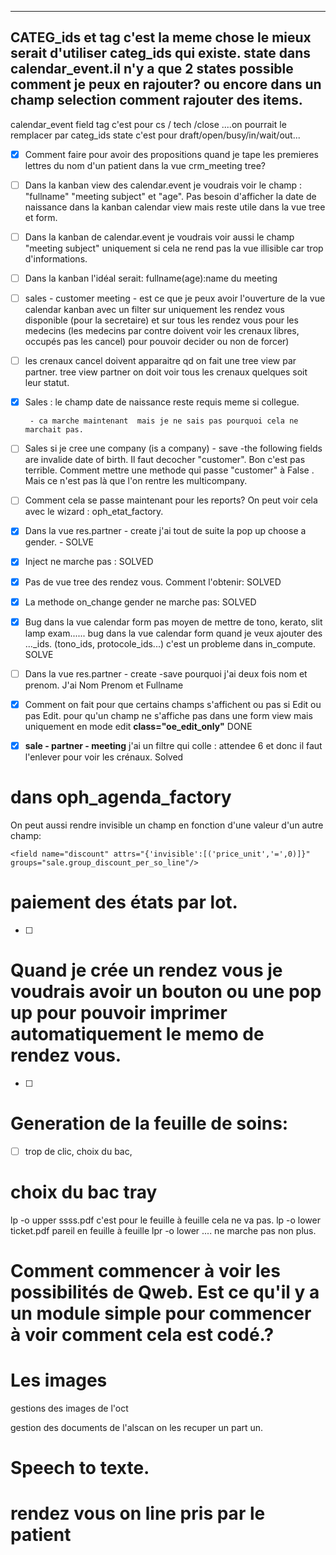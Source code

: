 

----
CATEG_ids et tag c'est la meme chose le mieux serait d'utiliser categ_ids qui existe.
state dans calendar_event.il n'y a que 2 states possible comment je peux en rajouter?
ou encore dans un champ selection comment rajouter des items.
-------

calendar_event field tag c'est pour cs / tech /close ....on pourrait le remplacer par categ_ids
state c'est pour draft/open/busy/in/wait/out...

- [x] Comment faire pour avoir des propositions quand je tape les premieres lettres du nom d'un patient dans la vue crm_meeting tree?

- [ ] Dans la kanban view des calendar.event je voudrais voir le champ : "fullname" "meeting subject" et "age".
Pas besoin d'afficher la date de naissance dans la kanban calendar view mais reste utile dans la 
vue tree et form.

- [ ] Dans la kanban de calendar.event je voudrais voir aussi le champ "meeting subject" uniquement si cela ne rend pas la vue illisible car trop d'informations.

- [ ] Dans la kanban l'idéal serait: fullname(age):name du meeting

- [ ] sales - customer meeting - est ce que je peux avoir l'ouverture de la vue calendar kanban avec un filter sur uniquement les rendez vous disponible (pour la secretaire) et sur tous les rendez vous pour les medecins
(les medecins par contre doivent voir les crenaux libres, occupés pas les cancel) pour pouvoir decider ou non de forcer)

- [ ] les crenaux cancel doivent apparaitre qd on fait une tree view par partner. tree view partner on doit voir tous les crenaux quelques soit leur statut.

- [x]  Sales : le champ date de naissance reste requis meme si collegue.

		- ca marche maintenant  mais je ne sais pas pourquoi cela ne marchait pas.

- [ ] Sales si je cree une company (is a company) - save -the following fields are invalide date of birth. Il faut decocher "customer". Bon c'est pas terrible. Comment mettre une methode qui 
passe "customer" à False . Mais ce n'est pas là que l'on rentre les multicompany.

- [ ] Comment cela se passe maintenant pour les reports?  On peut voir cela avec le wizard : oph_etat_factory.


- [x] Dans la vue res.partner - create j'ai tout de suite la pop up choose a gender.
		- SOLVE

- [x] Inject ne marche pas : SOLVED

- [x] Pas de vue tree des rendez vous. Comment l'obtenir: SOLVED

- [x] La methode on_change gender ne marche pas:  SOLVED

- [x] Bug dans la vue calendar form pas moyen de mettre de tono, kerato, slit lamp exam......
bug dans la vue calendar form quand je veux ajouter des ..._ids. (tono_ids, protocole_ids...) c'est un probleme dans in_compute.
SOLVE

- [ ] Dans la vue res.partner - create -save pourquoi j'ai deux fois nom et prenom.
J'ai Nom Prenom et Fullname

- [x] Comment on fait pour que certains champs s'affichent ou pas si Edit ou pas Edit.
pour qu'un champ ne s'affiche pas dans une form view mais uniquement en mode edit **class="oe_edit_only"**
DONE


- [x] **sale - partner - meeting** j'ai un filtre qui colle : attendee 6 et donc il faut l'enlever pour voir les crénaux. Solved


# dans oph_agenda_factory

On peut aussi rendre invisible un champ en fonction d'une valeur d'un autre champ:

`<field name="discount" attrs="{'invisible':[('price_unit','=',0)]}" groups="sale.group_discount_per_so_line"/>`

# paiement des états par lot.
- [ ]

# Quand je crée un rendez vous je voudrais avoir un bouton ou une pop up pour pouvoir imprimer automatiquement le memo de rendez vous.
- [ ] 

# Generation de la feuille de soins:
- [ ] trop de clic, choix du bac, 
# choix du bac  tray

lp -o upper ssss.pdf c'est pour le feuille à feuille cela ne va pas.
lp -o lower ticket.pdf pareil en feuille à feuille
lpr  -o lower .... ne marche pas non plus.

# Comment commencer à voir les possibilités de Qweb. Est ce qu'il y a un module simple pour commencer à voir comment cela est codé.?
 
# Les images 
gestions des images de l'oct

gestion des documents de l'alscan on les recuper un part un. 

# Speech to texte.

# rendez vous on line pris par le patient
